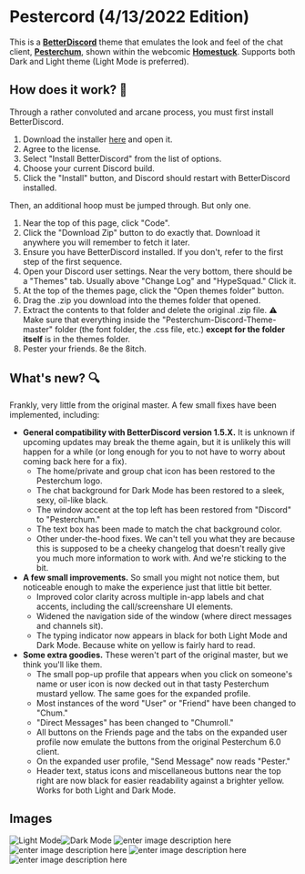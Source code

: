 





# Pestercord (4/13/2022 Edition) 

This is a **[BetterDiscord](https://betterdiscord.app/)** theme that emulates the look and feel of the chat client, **[Pesterchum](https://mspaintadventures.fandom.com/wiki/Chat_client#Pesterchum)**, shown within the webcomic **[Homestuck](https://www.homestuck.com/story/25)**. Supports both Dark and Light theme (Light Mode is preferred).

## How does it work? 🔧
Through a rather convoluted and arcane process, you must first install BetterDiscord.
1.  Download the installer [here](https://github.com/BetterDiscord/Installer/releases/latest)  and open it.
2.  Agree to the license.
3.  Select "Install BetterDiscord" from the list of options.
4.  Choose your current Discord build.
5.  Click the "Install" button, and Discord should restart with BetterDiscord installed.

Then, an additional hoop must be jumped through. But only one.

 1. Near the top of this page, click "Code".
 2.  Click the "Download Zip" button to do exactly that. Download it anywhere you will remember to fetch it later.
 3. Ensure you have BetterDiscord installed. If you don't, refer to the first step of the first sequence.
 4. Open your Discord user settings. Near the very bottom, there should be a "Themes" tab. Usually above "Change Log" and "HypeSquad." Click it.
 5. At the top of the themes page, click the "Open themes folder" button.
 6. Drag the .zip you download into the themes folder that opened. 
 7. Extract the contents to that folder and delete the original .zip file. ⚠ Make sure that everything inside the "Pesterchum-Discord-Theme-master" folder (the font folder, the .css file, etc.) **except for the folder itself** is in the themes folder. 
 8. Pester your friends. 8e the 8itch.

## What's new? 🔍
Frankly, very little from the original master. A few small fixes have been implemented, including:

 - **General compatibility with BetterDiscord version 1.5.X.** It is unknown if upcoming updates may break the theme again, but it is unlikely this will happen for a while (or long enough for you to not have to worry about coming back here for a fix).
	 - The home/private and group chat icon has been restored to the Pesterchum logo. 
	 - The chat background for Dark Mode has been restored to a sleek, sexy, oil-like black. 
	 - The window accent at the top left has been restored from "Discord" to "Pesterchum."
	 - The text box has been made to match the chat background color.
	 - Other under-the-hood fixes. We can't tell you what they are because this is supposed to be a cheeky changelog that doesn't really give you much more information to work with. And we're sticking to the bit.
 - **A few small improvements.** So small you might not notice them, but noticeable enough to make the experience just that little bit better.
	 - Improved color clarity across multiple in-app labels and chat accents, including the call/screenshare UI elements.
	 - Widened the navigation side of the window (where direct messages and channels sit).
	 - The typing indicator now appears in black for both Light Mode and Dark Mode. Because white on yellow is fairly hard to read.
 - **Some extra goodies.** These weren't part of the original master, but we think you'll like them.
	 - The small pop-up profile that appears when you click on someone's name or user icon is now decked out in that tasty Pesterchum mustard yellow. The same goes for the expanded profile.
	 - Most instances of the word "User" or "Friend" have been changed to "Chum."
	 - "Direct Messages" has been changed to "Chumroll."
	 - All buttons on the Friends page and the tabs on the expanded user profile now emulate the buttons from the original Pesterchum 6.0 client.
	 - On the expanded user profile, "Send Message" now reads "Pester."
	 - Header text, status icons and miscellaneous buttons near the top right are now black for easier readability against a brighter yellow. Works for both Light and Dark Mode.

## Images

![Light Mode](https://i.imgur.com/TxwmnWw.png)![Dark Mode](https://i.imgur.com/RMHmsZF.png)
![enter image description here](https://i.imgur.com/N6B4E5o.png)
![enter image description here](https://i.imgur.com/uEOhbRd.png)
![enter image description here](https://i.imgur.com/AcAf4N4.png)
![enter image description here](https://i.imgur.com/Zu6E7ZD.png)
